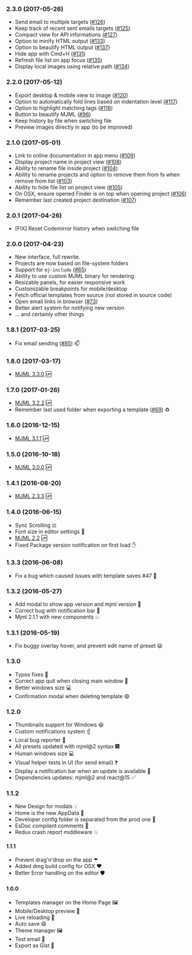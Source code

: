 ### 2.3.0 (2017-05-26)

- Send email to multiple targets ([#126](https://github.com/mjmlio/mjml-app/issues/126))
- Keep track of recent sent emails targets ([#125](https://github.com/mjmlio/mjml-app/issues/125))
- Compact view for API informations ([#127](https://github.com/mjmlio/mjml-app/issues/127))
- Option to minify HTML output ([#133](https://github.com/mjmlio/mjml-app/issues/133))
- Option to beautify HTML output ([#137](https://github.com/mjmlio/mjml-app/pull/137))
- Hide app with Cmd+H ([#131](https://github.com/mjmlio/mjml-app/issues/131))
- Refresh file list on app focus ([#135](https://github.com/mjmlio/mjml-app/issues/135))
- Display local images using relative path ([#134](https://github.com/mjmlio/mjml-app/issues/134))

### 2.2.0 (2017-05-12)

- Export desktop & mobile view to image ([#120](https://github.com/mjmlio/mjml-app/issues/120))
- Option to automatically fold lines based on indentation level ([#117](https://github.com/mjmlio/mjml-app/issues/117))
- Option to highlight matching tags ([#116](https://github.com/mjmlio/mjml-app/issues/116))
- Button to beautify MJML ([#96](https://github.com/mjmlio/mjml-app/issues/96))
- Keep history by file when switching file
- Preview images directly in app (to be improved)

### 2.1.0 (2017-05-01)

- Link to online documentation in app menu ([#109](https://github.com/mjmlio/mjml-app/issues/109))
- Display project name in project view ([#108](https://github.com/mjmlio/mjml-app/issues/108))
- Ability to rename file inside project ([#104](https://github.com/mjmlio/mjml-app/issues/104))
- Ability to rename projects and option to remove them from fs when remove from list ([#103](https://github.com/mjmlio/mjml-app/issues/103))
- Ability to hide file list on project view ([#105](https://github.com/mjmlio/mjml-app/issues/105))
- On OSX, ensure opened Finder is on top when opening project ([#106](https://github.com/mjmlio/mjml-app/issues/106))
- Remember last created project destination ([#107](https://github.com/mjmlio/mjml-app/issues/107))

### 2.0.1 (2017-04-26)

- [FIX] Reset Codemirror history when switching file

### 2.0.0 (2017-04-23)

- New interface, full rewrite.
- Projects are now based on file-system folders
- Support for `mj-include` ([#65](https://github.com/mjmlio/mjml-app/issues/65))
- Ability to use custom MJML binary for rendering
- Resizable panels, for easier responsive work
- Customizable breakpoints for mobile/desktop
- Fetch official templates from source (not stored in source code)
- Open email links in browser ([#73](https://github.com/mjmlio/mjml-app/issues/73))
- Better alert system for notifying new version
- ... and certainly other things

### 1.8.1 (2017-03-25)
 - Fix email sending ([#85](https://github.com/mjmlio/mjml-app/issues/85)) :mailbox:

### 1.8.0 (2017-03-17)
 - [MJML 3.3.0](https://github.com/mjmlio/mjml/releases/tag/3.3.0) 🆙

### 1.7.0 (2017-01-26)
 - [MJML 3.2.2](https://github.com/mjmlio/mjml/releases/tag/3.2.2) 🆙
 - Remember last used folder when exporting a template ([#69](https://github.com/mjmlio/mjml-app/issues/69)) :recycle:

### 1.6.0 (2016-12-15)
 - [MJML 3.1.1](https://github.com/mjmlio/mjml/releases/tag/3.1.1) 🆙

### 1.5.0 (2016-10-18)
 - [MJML 3.0.0](https://github.com/mjmlio/mjml/releases/tag/3.0.0) 🆙

### 1.4.1 (2016-08-20)
 - [MJML 2.3.3](https://github.com/mjmlio/mjml/releases/tag/2.3.3) 🆙

### 1.4.0 (2016-06-15)
 - Sync Scrolling ⚖
 - Font size in editor settings 🍅
 - [MJML 2.2](https://github.com/mjmlio/mjml/releases/tag/2.2.0) 🆙
 - Fixed Package version notification on first load ✋

### 1.3.3 (2016-06-08)

 - Fix a bug which caused issues with template saves #47 :bug:

### 1.3.2 (2016-05-27)

 - Add modal to show app version and mjml version :notebook:
 - Correct bug with notification bar :bug:
 - Mjml 2.1.1 with new components 💥

### 1.3.1 (2016-05-19)

 - Fix buggy overlay hover, and prevent edit name of preset :smiley:

### 1.3.0

 - Typos fixes :pencil:
 - Correct app quit when closing main window :clap:
 - Better windows size :computer:
 - Confirmation modal when deleting template :smile:

### 1.2.0

 - Thumbnails support for Windows :laughing:
 - Custom notifications system :point_up:
 - Local bug reporter :bug:
 - All presets updated with mjml@2 syntax :fireworks:
 - Human windows size :computer:
 - Visual helper texts in UI (for send email) :question:
 - Display a notification bar when an update is available :metal:
 - Dependencies updates: mjml@2 and react@15 :white_check_mark:

### 1.1.2

 - New Design for modals 💡
 - Home is the new AppData 🍊
 - Developer config folder is separated from the prod one 💉
 - EsDoc compilant comments 📄
 - Redux crash report middleware 💥

#### 1.1.1

 - Prevent drag'n'drop on the app ☂
 - Added dmg build config for OSX ❤️
 - Better Error handling on the editor 🛡

#### 1.0.0

 - Templates manager on the Home Page 🖼
 - Mobile/Desktop preview 📲
 - Live reloading 🏃
 - Auto save 😄
 - Theme manager 🖼
 - Test email 💬
 - Export as Gist 🍊
